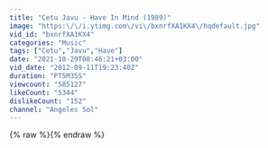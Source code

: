 ```yaml
---
title: "Cetu Javu - Have In Mind (1989)"
image: "https:\/\/i.ytimg.com\/vi\/bxnrfXA1KX4\/hqdefault.jpg"
vid_id: "bxnrfXA1KX4"
categories: "Music"
tags: ["Cetu","Javu","Have"]
date: "2021-10-29T08:46:21+03:00"
vid_date: "2012-09-11T19:23:40Z"
duration: "PT5M35S"
viewcount: "585127"
likeCount: "5344"
dislikeCount: "152"
channel: "Angeles Sol"
---
```

{% raw %}{% endraw %}
